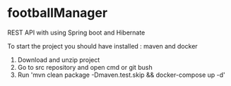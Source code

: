 # footballManager
REST API with using Spring boot and Hibernate

To start the project you should have installed : maven and docker 
1. Download and unzip project
2. Go to src repository and open cmd or git bush
3. Run 'mvn clean package -Dmaven.test.skip && docker-compose up -d'
